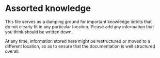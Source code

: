 # Assorted knowledge

This file serves as a dumping ground for important knowledge tidbits that do not clearly
fit in any particular location. Please add any information that you think should be
written down.

At any time, information stored here might be restructured or moved to a different
location, so as to ensure that the documentation is well structured overall.
